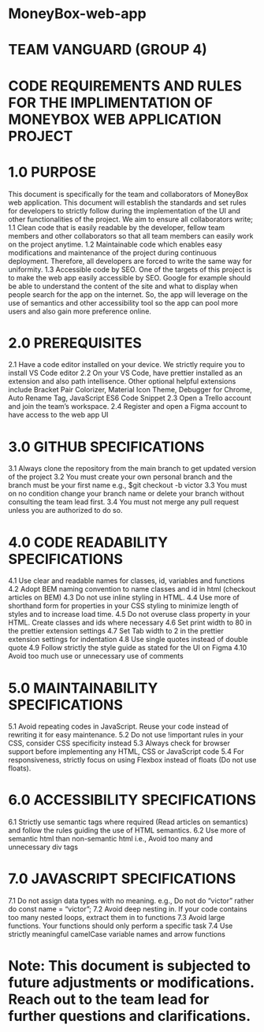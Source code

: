 # MoneyBox-web-app

# TEAM VANGUARD (GROUP 4)
# CODE REQUIREMENTS AND RULES FOR THE IMPLIMENTATION OF MONEYBOX WEB APPLICATION PROJECT
# 1.0 PURPOSE
This document is specifically for the team and collaborators of MoneyBox web application. This document will establish the standards and set rules for developers to strictly follow during the implementation of the UI and other functionalities of the project.
We aim to ensure all collaborators write;
1.1 Clean code that is easily readable by the developer, fellow team members and other collaborators so that all team members can easily work on the project anytime.
1.2 Maintainable code which enables easy modifications and maintenance of the project during continuous deployment. Therefore, all developers are forced to write the same way for uniformity.
1.3 Accessible code by SEO. One of the targets of this project is to make the web app easily accessible by SEO. Google for example should be able to understand the content of the site and what to display when people search for the app on the internet. So, the app will leverage on the use of semantics and other accessibility tool so the app can pool more users and also gain more preference online.
# 2.0 PREREQUISITES
2.1 Have a code editor installed on your device. We strictly require you to install VS Code editor
2.2 On your VS Code, have prettier installed as an extension and also path intellisence. Other optional helpful extensions include Bracket Pair Colorizer, Material Icon Theme, Debugger for Chrome, Auto Rename Tag, JavaScript ES6 Code Snippet
2.3 Open a Trello account and join the team’s workspace.
2.4 Register and open a Figma account to have access to the web app UI
# 3.0 GITHUB SPECIFICATIONS
3.1 Always clone the repository from the main branch to get updated version of the project
3.2 You must create your own personal branch and the branch must be your first name e.g., $git checkout -b victor
3.3 You must on no condition change your branch name or delete your branch without consulting the team lead first.
3.4 You must not merge any pull request unless you are authorized to do so.
# 4.0 CODE READABILITY SPECIFICATIONS
4.1 Use clear and readable names for classes, id, variables and functions
4.2 Adopt BEM naming convention to name classes and id in html (checkout articles on BEM)
4.3 Do not use inline styling in HTML.
4.4 Use more of shorthand form for properties in your CSS styling to minimize length of styles and to increase load time.
4.5 Do not overuse class property in your HTML. Create classes and ids where necessary
4.6 Set print width to 80 in the prettier extension settings
4.7 Set Tab width to 2 in the prettier extension settings for indentation
4.8 Use single quotes instead of double quote
4.9 Follow strictly the style guide as stated for the UI on Figma
4.10 Avoid too much use or unnecessary use of comments
# 5.0 MAINTAINABILITY SPECIFICATIONS
5.1 Avoid repeating codes in JavaScript. Reuse your code instead of rewriting it for easy maintenance.
5.2 Do not use !important rules in your CSS, consider CSS specificity instead
5.3 Always check for browser support before implementing any HTML, CSS or JavaScript code
5.4 For responsiveness, strictly focus on using Flexbox instead of floats (Do not use floats).
# 6.0 ACCESSIBILITY SPECIFICATIONS
6.1 Strictly use semantic tags where required (Read articles on semantics) and follow the rules guiding the use of HTML semantics.
6.2 Use more of semantic html than non-semantic html i.e., Avoid too many and unnecessary div tags
# 7.0 JAVASCRIPT SPECIFICATIONS
7.1 Do not assign data types with no meaning. e.g., Do not do “victor” rather do
const name = “victor”;
7.2 Avoid deep nesting in. If your code contains too many nested loops, extract them in to functions
7.3 Avoid large functions. Your functions should only perform a specific task
7.4 Use strictly meaningful camelCase variable names and arrow functions
# Note: This document is subjected to future adjustments or modifications. Reach out to the team lead for further questions and clarifications.